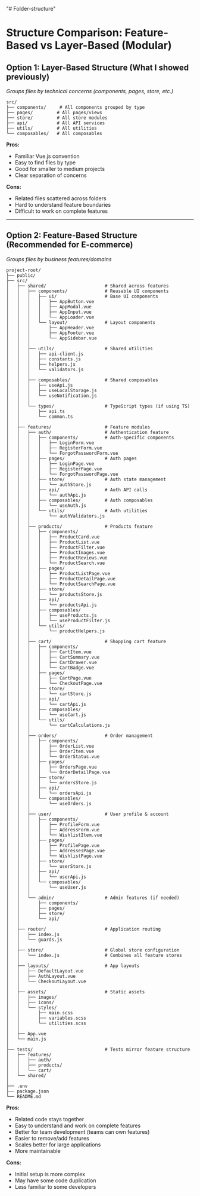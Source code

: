 "# Folder-structure" 
# Structure Comparison: Feature-Based vs Layer-Based (Modular)

## Option 1: Layer-Based Structure (What I showed previously)
*Groups files by technical concerns (components, pages, store, etc.)*

```
src/
├── components/     # All components grouped by type
├── pages/         # All pages/views
├── store/         # All store modules
├── api/           # All API services
├── utils/         # All utilities
└── composables/   # All composables
```

**Pros:**
- Familiar Vue.js convention
- Easy to find files by type
- Good for smaller to medium projects
- Clear separation of concerns

**Cons:**
- Related files scattered across folders
- Hard to understand feature boundaries
- Difficult to work on complete features

---

## Option 2: Feature-Based Structure (Recommended for E-commerce)
*Groups files by business features/domains*

```
project-root/
├── public/
├── src/
│   ├── shared/                      # Shared across features
│   │   ├── components/              # Reusable UI components
│   │   │   ├── ui/                  # Base UI components
│   │   │   │   ├── AppButton.vue
│   │   │   │   ├── AppModal.vue
│   │   │   │   ├── AppInput.vue
│   │   │   │   └── AppLoader.vue
│   │   │   └── layout/              # Layout components
│   │   │       ├── AppHeader.vue
│   │   │       ├── AppFooter.vue
│   │   │       └── AppSidebar.vue
│   │   │
│   │   ├── utils/                   # Shared utilities
│   │   │   ├── api-client.js
│   │   │   ├── constants.js
│   │   │   ├── helpers.js
│   │   │   └── validators.js
│   │   │
│   │   ├── composables/             # Shared composables
│   │   │   ├── useApi.js
│   │   │   ├── useLocalStorage.js
│   │   │   └── useNotification.js
│   │   │
│   │   └── types/                   # TypeScript types (if using TS)
│   │       ├── api.ts
│   │       └── common.ts
│   │
│   ├── features/                    # Feature modules
│   │   ├── auth/                    # Authentication feature
│   │   │   ├── components/          # Auth-specific components
│   │   │   │   ├── LoginForm.vue
│   │   │   │   ├── RegisterForm.vue
│   │   │   │   └── ForgotPasswordForm.vue
│   │   │   ├── pages/               # Auth pages
│   │   │   │   ├── LoginPage.vue
│   │   │   │   ├── RegisterPage.vue
│   │   │   │   └── ForgotPasswordPage.vue
│   │   │   ├── store/               # Auth state management
│   │   │   │   └── authStore.js
│   │   │   ├── api/                 # Auth API calls
│   │   │   │   └── authApi.js
│   │   │   ├── composables/         # Auth composables
│   │   │   │   └── useAuth.js
│   │   │   └── utils/               # Auth utilities
│   │   │       └── authValidators.js
│   │   │
│   │   ├── products/                # Products feature
│   │   │   ├── components/
│   │   │   │   ├── ProductCard.vue
│   │   │   │   ├── ProductList.vue
│   │   │   │   ├── ProductFilter.vue
│   │   │   │   ├── ProductImages.vue
│   │   │   │   ├── ProductReviews.vue
│   │   │   │   └── ProductSearch.vue
│   │   │   ├── pages/
│   │   │   │   ├── ProductListPage.vue
│   │   │   │   ├── ProductDetailPage.vue
│   │   │   │   └── ProductSearchPage.vue
│   │   │   ├── store/
│   │   │   │   └── productsStore.js
│   │   │   ├── api/
│   │   │   │   └── productsApi.js
│   │   │   ├── composables/
│   │   │   │   ├── useProducts.js
│   │   │   │   └── useProductFilter.js
│   │   │   └── utils/
│   │   │       └── productHelpers.js
│   │   │
│   │   ├── cart/                    # Shopping cart feature
│   │   │   ├── components/
│   │   │   │   ├── CartItem.vue
│   │   │   │   ├── CartSummary.vue
│   │   │   │   ├── CartDrawer.vue
│   │   │   │   └── CartBadge.vue
│   │   │   ├── pages/
│   │   │   │   ├── CartPage.vue
│   │   │   │   └── CheckoutPage.vue
│   │   │   ├── store/
│   │   │   │   └── cartStore.js
│   │   │   ├── api/
│   │   │   │   └── cartApi.js
│   │   │   ├── composables/
│   │   │   │   └── useCart.js
│   │   │   └── utils/
│   │   │       └── cartCalculations.js
│   │   │
│   │   ├── orders/                  # Order management
│   │   │   ├── components/
│   │   │   │   ├── OrderList.vue
│   │   │   │   ├── OrderItem.vue
│   │   │   │   └── OrderStatus.vue
│   │   │   ├── pages/
│   │   │   │   ├── OrdersPage.vue
│   │   │   │   └── OrderDetailPage.vue
│   │   │   ├── store/
│   │   │   │   └── ordersStore.js
│   │   │   ├── api/
│   │   │   │   └── ordersApi.js
│   │   │   └── composables/
│   │   │       └── useOrders.js
│   │   │
│   │   ├── user/                    # User profile & account
│   │   │   ├── components/
│   │   │   │   ├── ProfileForm.vue
│   │   │   │   ├── AddressForm.vue
│   │   │   │   └── WishlistItem.vue
│   │   │   ├── pages/
│   │   │   │   ├── ProfilePage.vue
│   │   │   │   ├── AddressesPage.vue
│   │   │   │   └── WishlistPage.vue
│   │   │   ├── store/
│   │   │   │   └── userStore.js
│   │   │   ├── api/
│   │   │   │   └── userApi.js
│   │   │   └── composables/
│   │   │       └── useUser.js
│   │   │
│   │   └── admin/                   # Admin features (if needed)
│   │       ├── components/
│   │       ├── pages/
│   │       ├── store/
│   │       └── api/
│   │
│   ├── router/                      # Application routing
│   │   ├── index.js
│   │   └── guards.js
│   │
│   ├── store/                       # Global store configuration
│   │   └── index.js                 # Combines all feature stores
│   │
│   ├── layouts/                     # App layouts
│   │   ├── DefaultLayout.vue
│   │   ├── AuthLayout.vue
│   │   └── CheckoutLayout.vue
│   │
│   ├── assets/                      # Static assets
│   │   ├── images/
│   │   ├── icons/
│   │   └── styles/
│   │       ├── main.scss
│   │       ├── variables.scss
│   │       └── utilities.scss
│   │
│   ├── App.vue
│   └── main.js
│
├── tests/                           # Tests mirror feature structure
│   ├── features/
│   │   ├── auth/
│   │   ├── products/
│   │   └── cart/
│   └── shared/
│
├── .env
├── package.json
└── README.md
```

**Pros:**
- Related code stays together
- Easy to understand and work on complete features
- Better for team development (teams can own features)
- Easier to remove/add features
- Scales better for large applications
- More maintainable

**Cons:**
- Initial setup is more complex
- May have some code duplication
- Less familiar to some developers


```
